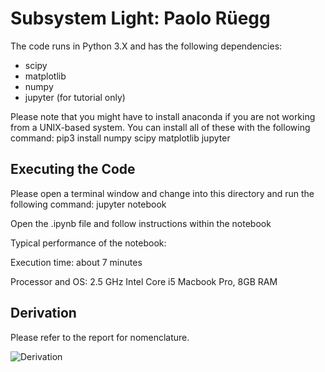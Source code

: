 
Subsystem Light: Paolo Rüegg
============

The code runs in Python 3.X and has the following dependencies:

* scipy
* matplotlib
* numpy
* jupyter (for tutorial only)

Please note that you might have to install anaconda if you are not working from a UNIX-based system. You can install all of these with the following command: pip3 install numpy scipy matplotlib jupyter


Executing the Code
----------

Please open a terminal window and change into this directory and run the following command: jupyter notebook

Open the .ipynb file and follow instructions within the notebook

Typical performance of the notebook:

Execution time: about 7 minutes

Processor and OS: 2.5 GHz Intel Core i5 Macbook Pro, 8GB RAM

Derivation
----------

Please refer to the report for nomenclature.

![Derivation](https://github.com/pa17/opti/blob/master/subsystem_light/derivation.png)
